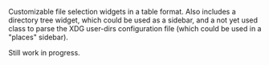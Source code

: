 Customizable file selection widgets in a table format.
Also includes a directory tree widget, which could be used as a sidebar, and a not yet used
class to parse the XDG user-dirs configuration file (which could be used in a "places" sidebar).

Still work in progress.
